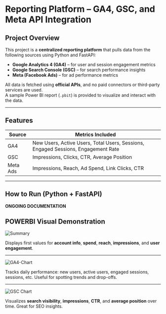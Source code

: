 # Reporting Platform – GA4, GSC, and Meta API Integration

##  Project Overview

This project is a **centralized reporting platform** that pulls data from the following sources using Python and FastAPI:

- **Google Analytics 4 (GA4)** – for user and session engagement metrics
- **Google Search Console (GSC)** – for search performance insights
- **Meta (Facebook Ads)** – for ad performance metrics

All data is fetched using **official APIs**, and no paid connectors or third-party services are used.  
A sample Power BI report (`.pbit`) is provided to visualize and interact with the data.

---

## Features

| Source      | Metrics Included                                                             |
|-------------|--------------------------------------------------------------------------------|
| GA4         | New Users, Active Users, Total Users, Sessions, Engaged Sessions, Engagement Rate |
| GSC         | Impressions, Clicks, CTR, Average Position                                    |
| Meta Ads    | Impressions, Reach, Ad Spend, Link Clicks, CTR                                |

---

## How to Run (Python + FastAPI)

**ONGOING DOCUMENTATION**  


## POWERBI Visual Demonstration

![Summary](https://github.com/user-attachments/assets/90ac6ef4-3750-4fa4-8cb5-5c465fd9bc36)

Displays first values for **account info**, **spend**, **reach**, **impressions**, and **user engagement**.

---

![GA4-Chart](https://github.com/user-attachments/assets/77caba81-2510-49c3-9045-1a17a0f9d9d6)

Tracks daily performance: new users, active users, engaged sessions, sessions, etc. Useful for spotting trends and drop-offs.

---

![GSC Chart](https://github.com/user-attachments/assets/9cf8836b-e8c4-48c6-b256-ca60085fd5ca)

Visualizes **search visibility**, **impressions**, **CTR**, and **average position** over time. Great for SEO insights.

